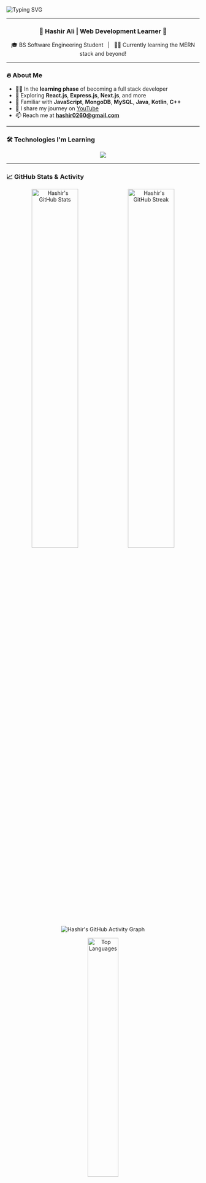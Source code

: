 <!-- Banner -->
<img src="https://readme-typing-svg.demolab.com?font=Fira+Code&weight=700&size=24&pause=1000&color=36BCF7&center=true&vCenter=true&width=1000&lines=Hey+%F0%9F%91%8B%2C+I'm+Hashir+Ali!;BS+Software+Engineering+Student+%F0%9F%92%BB;Learning+Full+Stack+Web+Development+%F0%9F%92%AA;Exploring+cool+stuff+on+the+web+%F0%9F%9A%80" alt="Typing SVG" />

---

<h3 align="center">🚀 Hashir Ali | Web Development Learner 🧠</h3>
<p align="center">
  🎓 BS Software Engineering Student &nbsp; | &nbsp; 🧑‍💻 Currently learning the MERN stack and beyond!
</p>

---

### 🔥 About Me

- 👨‍💻 In the **learning phase** of becoming a full stack developer
- 🚀 Exploring **React.js**, **Express.js**, **Next.js**, and more
- 💬 Familiar with **JavaScript**, **MongoDB**, **MySQL**, **Java**, **Kotlin**, **C++**
- 🎥 I share my journey on [YouTube](https://www.youtube.com/@lifeofhashir)
- 📫 Reach me at **hashir0260@gmail.com**

---

### 🛠️ Technologies I'm Learning

<p align="center">
  <img src="https://skillicons.dev/icons?i=html,css,js,react,nextjs,nodejs,express,mongodb,mysql,java,kotlin,cpp,git,firebase,vscode" />
</p>

---

### 📈 GitHub Stats & Activity

<p align="center"> <img src="https://github-readme-stats.vercel.app/api?username=hashir0260&show_icons=true&theme=radical&hide_border=true&rank_icon=github&include_all_commits=true&count_private=true" width="49%" alt="Hashir's GitHub Stats" /> <img src="https://github-readme-streak-stats.herokuapp.com?user=hashir0260&theme=radical&hide_border=true" width="49%" alt="Hashir's GitHub Streak" /> </p> <p align="center"> <img src="https://github-readme-activity-graph.vercel.app/graph?username=hashir0260&theme=react-dark&area=true&hide_border=true" alt="Hashir's GitHub Activity Graph" /> </p> <p align="center"> <img src="https://github-readme-stats.vercel.app/api/top-langs/?username=hashir0260&layout=compact&theme=radical&hide_border=true" width="40%" alt="Top Languages" /> </p>

---

### 🌐 Connect With Me

<p align="center">
  <a href="https://github.com/hashir0260">
    <img src="https://img.shields.io/badge/GitHub-000?style=for-the-badge&logo=github&logoColor=white" />
  </a>
  <a href="https://www.linkedin.com/in/hashir-ali-069080303/">
    <img src="https://img.shields.io/badge/LinkedIn-0A66C2?style=for-the-badge&logo=linkedin&logoColor=white" />
  </a>
  <a href="https://www.youtube.com/@lifeofhashir">
    <img src="https://img.shields.io/badge/YouTube-FF0000?style=for-the-badge&logo=youtube&logoColor=white" />
  </a>
</p>

---

### ⚡ Fun Fact
> 😴 Sleep → 🍜 Eat → 💻 Learn → 🔁 Repeat

---

<!-- GIF section remains unchanged -->
